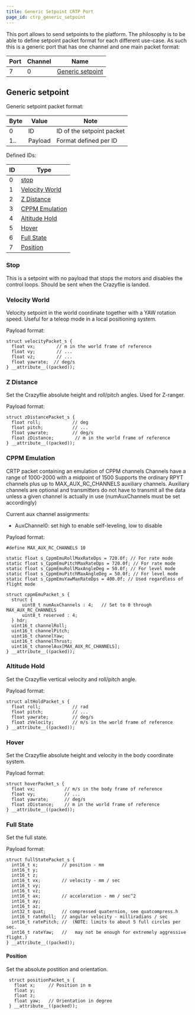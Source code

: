 ```yaml
---
title: Generic Setpoint CRTP Port
page_id: ctrp_generic_setpoint
---
```



This port allows to send setpoints to the platform. The philosophy is to
be able to define setpoint packet format for each different use-case. As
such this is a generic port that has one channel and one main packet
format:

|  Port  | Channel  | Name|
|  ------| ---------| --------------------------------------------------|
|  7     | 0        | [Generic setpoint](/doc/crazyflie/crtp/generic_setpoint#generic_setpoint)|

Generic setpoint
----------------

Generic setpoint packet format:

|  Byte  | Value    | Note|
|  ------| ---------| ---------------------------|
|  0      |ID       | ID of the setpoint packet|
|  1..   | Payload  | Format defined per ID|

Defined IDs:

 | ID  | Type|
 | ----| -----------------------------------------------------------------------|
 | 0   | [stop](/doc/crazyflie/crtp/generic_setpoint#stop)|
 | 1   | [Velocity World](/doc/crazyflie/crtp/generic_setpoint#velocity_world)|
  |2   | [Z Distance](/doc/crazyflie/crtp/generic_setpoint#z_distance)|
 | 3   | [CPPM Emulation](/doc/crazyflie/crtp/generic_setpoint#cppm_emulation)|
 | 4   | [Altitude Hold](/doc/crazyflie/crtp/generic_setpoint#altitude_hold)|
 | 5   | [Hover](/doc/crazyflie/crtp/generic_setpoint#hover)|
 | 6   | [Full State](/doc/crazyflie/crtp/generic_setpoint#full_state)|
 | 7   | [Position](/doc/crazyflie/crtp/generic_setpoint#position)|

### Stop

This is a setpoint with no payload that stops the motors and disables
the control loops. Should be sent when the Crazyflie is landed.

### Velocity World

Velocity setpoint in the world coordinate together with a YAW rotation
speed. Useful for a teleop mode in a local positioning system.

Payload format:

``` {.c}
struct velocityPacket_s {
  float vx;        // m in the world frame of reference
  float vy;        // ...
  float vz;        // ...
  float yawrate;  // deg/s
} __attribute__((packed));
```

### Z Distance

Set the Crazyflie absolute height and roll/pitch angles. Used for
Z-ranger.

Payload format:

``` {.c}
struct zDistancePacket_s {
  float roll;            // deg
  float pitch;           // ...
  float yawrate;         // deg/s
  float zDistance;        // m in the world frame of reference
} __attribute__((packed));
```

### CPPM Emulation

CRTP packet containing an emulation of CPPM channels Channels have a
range of 1000-2000 with a midpoint of 1500 Supports the ordinary RPYT
channels plus up to MAX\_AUX\_RC\_CHANNELS auxiliary channels. Auxiliary
channels are optional and transmitters do not have to transmit all the
data unless a given channel is actually in use (numAuxChannels must be
set accordingly)

Current aux channel assignments:

-   AuxChannel0: set high to enable self-leveling, low to disable

Payload format:

``` {.c}
#define MAX_AUX_RC_CHANNELS 10

static float s_CppmEmuRollMaxRateDps = 720.0f; // For rate mode
static float s_CppmEmuPitchMaxRateDps = 720.0f; // For rate mode
static float s_CppmEmuRollMaxAngleDeg = 50.0f; // For level mode
static float s_CppmEmuPitchMaxAngleDeg = 50.0f; // For level mode
static float s_CppmEmuYawMaxRateDps = 400.0f; // Used regardless of flight mode

struct cppmEmuPacket_s {
  struct {
      uint8_t numAuxChannels : 4;   // Set to 0 through MAX_AUX_RC_CHANNELS
      uint8_t reserved : 4;
  } hdr;
  uint16_t channelRoll;
  uint16_t channelPitch;
  uint16_t channelYaw;
  uint16_t channelThrust;
  uint16_t channelAux[MAX_AUX_RC_CHANNELS];
} __attribute__((packed));
```

### Altitude Hold

Set the Crazyflie vertical velocity and roll/pitch angle.

Payload format:

``` {.c}
struct altHoldPacket_s {
  float roll;            // rad
  float pitch;           // ...
  float yawrate;         // deg/s
  float zVelocity;       // m/s in the world frame of reference
} __attribute__((packed));
```

### Hover

Set the Crazyflie absolute height and velocity in the body coordinate
system.

Payload format:

``` {.c}
struct hoverPacket_s {
  float vx;           // m/s in the body frame of reference
  float vy;           // ...
  float yawrate;      // deg/s
  float zDistance;    // m in the world frame of reference
} __attribute__((packed));
```

### Full State

Set the full state.

Payload format:

``` {.c}
struct fullStatePacket_s {
  int16_t x;         // position - mm
  int16_t y;
  int16_t z;
  int16_t vx;        // velocity - mm / sec
  int16_t vy;
  int16_t vz;
  int16_t ax;        // acceleration - mm / sec^2
  int16_t ay;
  int16_t az;
  int32_t quat;      // compressed quaternion, see quatcompress.h
  int16_t rateRoll;  // angular velocity - milliradians / sec
  int16_t ratePitch; //  (NOTE: limits to about 5 full circles per sec.
  int16_t rateYaw;   //   may not be enough for extremely aggressive flight.)
} __attribute__((packed));
```

#### Position

Set the absolute postition and orientation.

``` {.c}
 struct positionPacket_s {
   float x;     // Position in m
   float y;
   float z;
   float yaw;   // Orientation in degree
 } __attribute__((packed));
```
